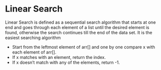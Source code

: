 # Linear Search

<p>Linear Search is defined as a sequential search algorithm that starts at one end and goes through each element of a list until the desired element is found, otherwise the search continues till the end of the data set. It is the easiest searching algorithm</p>
<ul>
 <li>Start from the leftmost element of arr[] and one by one compare x with each element of arr[].</li>
  <li>If x matches with an element, return the index.</li>
  <li>If x doesn’t match with any of the elements, return -1.</li>
</ul>
